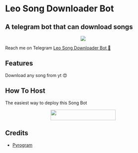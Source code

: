 # Leo Song Downloader Bot
## A telegram bot that can download songs
<p align="center">
  <img src="https://telegra.ph/file/7e3b9b953faa762894532.jpg"></p>

Reach me on Telegram [Leo Song Downloader Bot 🎵](https://t.me/leosongdownloaderbot)

## Features

Download any song from yt 😍

## How To Host

The easiest way to deploy this Song Bot
<p align="center"><a href="https://heroku.com/deploy?template=https://github.com/Naviya2/LeoSongDownloaderBot/tree/Naviya2-patch-3"> <img src="https://img.shields.io/badge/Deploy%20To%20Heroku-blueviolet?style=for-the-badge&logo=heroku" width="210" height="34.45"/></a></p>

 

## Credits

- [Pyrogram](https://github.com/pyrogram)

